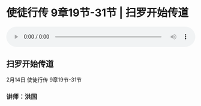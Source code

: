# 使徒行传 9章19节-31节 | 扫罗开始传道

<audio style="width: 100%;" preload="false" controls controlslist="nodownload"><source src="https://cdn.simai.ml/audio/mp3/2021/tu_9_19-31_210214.mp3" type="audio/mpeg">Your browser does not support the audio element.</audio>

## 扫罗开始传道
2月14日 
使徒行传 9章19节-31节
### 讲师：洪国


